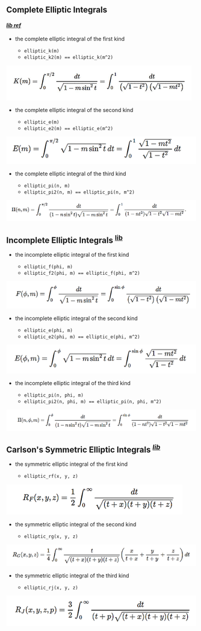

## Complete Elliptic Integrals 
#### [_lib ref_](http://arblib.org/acb_elliptic.html#complete-elliptic-integrals)

- the complete elliptic integral of the first kind

    - `elliptic_k(m)`
    - `elliptic_k2(m) == elliptic_k(m^2)`

![elliptick](assets/elliptic_k.png)

- the complete elliptic integral of the second kind

    - `elliptic_e(m)`
    - `elliptic_e2(m) == elliptic_e(m^2)`

![elliptice](assets/elliptic_e.png)
        
- the complete elliptic integral of the third kind

    - `elliptic_pi(n, m)`
    - `elliptic_pi2(n, m) == elliptic_pi(n, m^2)`

![ellipticpi](assets/elliptic_pi.png)

## Incomplete Elliptic Integrals <sup>[lib](http://arblib.org/acb_elliptic.html#legendre-incomplete-elliptic-integrals)</sup>

- the incomplete elliptic integral of the first kind

    - `elliptic_f(phi, m)`
    - `elliptic_f2(phi, m) == elliptic_f(phi, m^2)`

![ellipticf](assets/elliptic_f.png)

- the incomplete elliptic integral of the second kind

    - `elliptic_e(phi, m)`
    - `elliptic_e2(phi, m) == elliptic_e(phi, m^2)`

![elliptice_incomplete](assets/elliptic_e_incomplete.png)
        
- the incomplete elliptic integral of the third kind

    - `elliptic_pi(n, phi, m)`
    - `elliptic_pi2(n, phi, m) == elliptic_pi(n, phi, m^2)`

![ellipticpi_incomplete](assets/elliptic_pi_incomplete.png)


## Carlson's Symmetric Elliptic Integrals <sup>[_lib_](http://arblib.org/acb_elliptic.html#carlson-symmetric-elliptic-integrals)</sup>

- the symmetric elliptic integral of the first kind
    
    - `elliptic_rf(x, y, z)`

![ellipticrf](assets/elliptic_rf.png)

- the symmetric elliptic integral of the second kind
    
    - `elliptic_rg(x, y, z)`

![ellipticrg](assets/elliptic_rg.png)

- the symmetric elliptic integral of the third kind
    
    - `elliptic_rj(x, y, z)`

![ellipticrj](assets/elliptic_rj.png)

